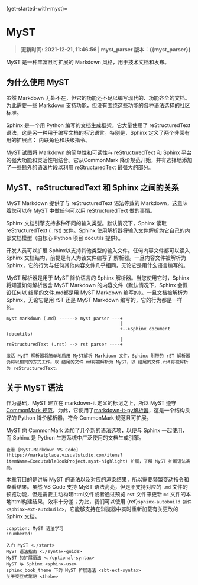 (get-started-with-myst)=

# MyST

> **更新时间: 2021-12-21, 11:46:56 | myst_parser 版本：{{myst_parser}}**

MyST 是一种丰富且可扩展的 Markdown 风格，用于技术文档和发布。

## 为什么使用 MyST

虽然 Markdown 无处不在，但它的功能还不足以编写现代的、功能齐全的文档。为此需要一些 Markdown 支持功能，但没有围绕这些功能的各种语法选择的社区标准。

Sphinx 是一个用 Python 编写的文档生成框架。它大量使用了 reStructuredText 语法，这是另一种用于编写文档的标记语言。特别是，Sphinx 定义了两个非常有用的扩展点： 内联角色和块级指令。

MyST 试图将 Markdown 的简单性和可读性与 reStructuredText 和 Sphinx 平台的强大功能和灵活性相结合。它从CommonMark 降价规范开始，并有选择地添加了一些额外的语法片段以利用 reStructuredText 最强大的部分。

## MyST、reStructuredText 和 Sphinx 之间的关系

MyST Markdown 提供了与 reStructuredText 语法等效的 Markdown，这意味着您可以在 MyST 中做任何可以用 reStructuredText 做的事情。

Sphinx 文档引擎支持多种不同的输入类型。默认情况下，Sphinx 读取reStructuredText ( .rst) 文件。Sphinx 使用解析器将输入文件解析为它自己的内部文档模型（由核心 Python 项目 docutils 提供）。

开发人员可以扩展 Sphinx以支持其他类型的输入文件。任何内容文件都可以读入 Sphinx 文档结构，前提是有人为该文件编写了 解析器。一旦内容文件被解析为 Sphinx，它的行为与任何其他内容文件几乎相同，无论它是用什么语言编写的。

MyST 解析器是用于 MyST 降价语言的 Sphinx 解析器。当您使用它时，Sphinx 将知道如何解析包含 MyST Markdown 的内容文件（默认情况下，Sphinx 会假设任何以 结尾的文件.md都是用 MyST Markdown 编写的）。一旦文档被解析为 Sphinx，无论它是用 rST 还是 MyST Markdown 编写的，它的行为都是一样的。

```
myst markdown (.md) ------> myst parser ---+
                                           |
                                           +-->Sphinx document (docutils)
                                           |
reStructuredText (.rst) --> rst parser ----+
```

```{note} 可以同时使用 MyST 和 reStructuredText
激活 MyST 解析器将简单地启用 MyST解析 Markdown 文件，Sphinx 附带的 rST 解析器仍将以相同的方式工作。以 结尾的文件.md将被解析为 MyST，以 结尾的文件.rst将被解析为 reStructuredText。
```

## 关于 MyST 语法

作为基础，MyST 建立在 markdown-it 定义的标记之上，所以 MyST 遵守 [CommonMark 规范](https://spec.commonmark.org/)。为此，它使用了[markdown-it-py解析器](https://github.com/executablebooks/markdown-it-py)，这是一个结构良好的 Python 降价解析器，符合 CommonMark 规范且可扩展。

MyST 向 CommonMark 添加了几个新的语法选项，以便与 Sphinx 一起使用，而 Sphinx 是 Python 生态系统中广泛使用的文档生成引擎。

```{seealso} VS Code 扩展
查看 [MyST-Markdown VS Code](https://marketplace.visualstudio.com/items?itemName=ExecutableBookProject.myst-highlight) 扩展，了解 MyST 扩展语法高亮。
```

本章节目的是讲解 MyST 的语法以及对应的渲染结果，所以需要频繁变动指令和查看结果。虽然 VS Code 支持 MyST 语法高亮，但是不支持对应的 ``.md`` 文件的预览功能，但是需要主动构建html文件或者通过预览 `rst` 文件来更新 `md` 文件的本地html构建结果，效率十分差；为此，我们可以使用 {ref}`sphinx-autobuild 插件 <sphinx-ext-autobuild>`，它能够支持在浏览器中实时重新加载有关更改的 Sphinx 文档。

```{toctree}
:caption: MyST 语法学习
:numbered:

入门 MyST <./start>
MyST 语法指南 <./syntax-guide>
MyST 的扩展语法 <./optional-syntax>
MyST 与 Sphinx <sphinx-use>
sphinx_book_theme 下的 MyST 扩展语法 <sbt-ext-syntax>
关于交互式笔记 <thebe>
```
